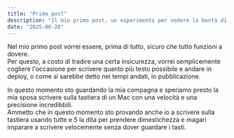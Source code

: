 ```yaml
---
title: "Primo post"
description: "Il mio primo post, un esperimento per vedere la bontà di questo blog"
date: "2025-06-28"
---
```


Nel mio primo post vorrei essere, prima di tutto, sicuro che tutto funzioni a dovere.  
Per questo, a costo di tradire una certa insicurezza, vorrei semplicemente cogliere l'occasione per scrivere quanto più testo possibile e andare in deploy, o come si sarebbe detto nei tempi andati, in pubblicazione.

In questo momento sto guardando la mia compagna e speriamo presto la mia sposa scrivere sulla tastiera di un Mac con una velocità e una precisione incredibbili.  
Ammetto che in questo momento sto provando anche io a scrivere sulla tastiera usando tutte e 5 la dita per prendere dimestichezza e magari imparare a scrivere velocemente senza dover guardare i tasti.
